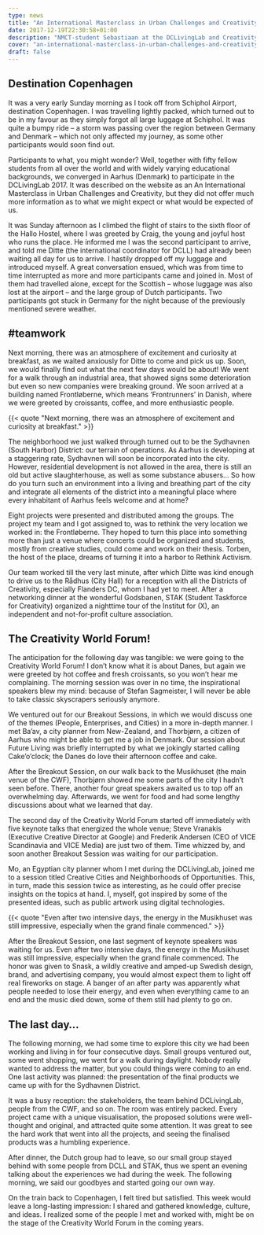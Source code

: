 ```yaml
---
type: news
title: "An International Masterclass in Urban Challenges and Creativity"
date: 2017-12-19T22:30:58+01:00
description: "NMCT-student Sebastiaan at the DCLivingLab and Creativity World Forum 2017 in Copenhagen!"
cover: "an-international-masterclass-in-urban-challenges-and-creativity.jpg"
draft: false
---
```


## Destination Copenhagen
It was a very early Sunday morning as I took off from Schiphol Airport, destination Copenhagen. I was travelling lightly packed, which turned out to be in my favour as they simply forgot all large luggage at Schiphol. It was quite a bumpy ride – a storm was passing over the region between Germany and Denmark – which not only affected my journey, as some other participants would soon find out.

Participants to what, you might wonder? Well, together with fifty fellow students from all over the world and with widely varying educational backgrounds, we converged in Aarhus (Denmark) to participate in the DCLivingLab 2017. It was described on the website as an An International Masterclass in Urban Challenges and Creativity, but they did not offer much more information as to what we might expect or what would be expected of us.

It was Sunday afternoon as I climbed the flight of stairs to the sixth floor of the Hallo Hostel, where I was greeted by Craig, the young and joyful host who runs the place. He informed me I was the second participant to arrive, and told me Ditte (the international coordinator for DCLL) had already been waiting all day for us to arrive. I hastily dropped off my luggage and introduced myself. A great conversation ensued, which was from time to time interrupted as more and more participants came and joined in. Most of them had travelled alone, except for the Scottish – whose luggage was also lost at the airport – and the large group of Dutch participants. Two participants got stuck in Germany for the night because of the previously mentioned severe weather.

## #teamwork
Next morning, there was an atmosphere of excitement and curiosity at breakfast, as we waited anxiously for Ditte to come and pick us up. Soon, we would finally find out what the next few days would be about! We went for a walk through an industrial area, that showed signs some deterioration but even so new companies were breaking ground. We soon arrived at a building named Frontløberne, which means ‘Frontrunners’ in Danish, where we were greeted by croissants, coffee, and more enthusiastic people.

{{< quote "Next morning, there was an atmosphere of excitement and curiosity at breakfast." >}}

The neighborhood we just walked through turned out to be the Sydhavnen (South Harbor) District: our terrain of operations. As Aarhus is developing at a staggering rate, Sydhavnen will soon be incorporated into the city. However, residential development is not allowed in the area, there is still an old but active slaughterhouse, as well as some substance abusers… So how do you turn such an environment into a living and breathing part of the city and integrate all elements of the district into a meaningful place where every inhabitant of Aarhus feels welcome and at home?

Eight projects were presented and distributed among the groups. The project my team and I got assigned to, was to rethink the very location we worked in: the Frontløberne. They hoped to turn this place into something more than just a venue where concerts could be organized and students, mostly from creative studies, could come and work on their thesis. Torben, the host of the place, dreams of turning it into a harbor to Rethink Activism.

Our team worked till the very last minute, after which Ditte was kind enough to drive us to the Rådhus (City Hall) for a reception with all the Districts of Creativity, especially Flanders DC, whom I had yet to meet. After a networking dinner at the wonderful Godsbanen, STAK (Student Taskforce for Creativity) organized a nighttime tour of the Institut for (X), an independent and not-for-profit culture association.

## The Creativity World Forum!
The anticipation for the following day was tangible: we were going to the Creativity World Forum! I don’t know what it is about Danes, but again we were greeted by hot coffee and fresh croissants, so you won’t hear me complaining. The morning session was over in no time, the inspirational speakers blew my mind: because of Stefan Sagmeister, I will never be able to take classic skyscrapers seriously anymore.

We ventured out for our Breakout Sessions, in which we would discuss one of the themes (People, Enterprises, and Cities) in a more in-depth manner. I met Ba’av, a city planner from New-Zealand, and Thorbjørn, a citizen of Aarhus who might be able to get me a job in Denmark. Our session about Future Living was briefly interrupted by what we jokingly started calling Cake’o’clock; the Danes do love their afternoon coffee and cake.

After the Breakout Session, on our walk back to the Musikhuset (the main venue of the CWF), Thorbjørn showed me some parts of the city I hadn’t seen before. There, another four great speakers awaited us to top off an overwhelming day. Afterwards, we went for food and had some lengthy discussions about what we learned that day.

The second day of the Creativity World Forum started off immediately with five keynote talks that energized the whole venue; Steve Vranakis (Executive Creative Director at Google) and Frederik Andersen (CEO of VICE Scandinavia and VICE Media) are just two of them. Time whizzed by, and soon another Breakout Session was waiting for our participation.

Mo, an Egyptian city planner whom I met during the DCLivingLab, joined me to a session titled Creative Cities and Neighborhoods of Opportunities. This, in turn, made this session twice as interesting, as he could offer precise insights on the topics at hand. I, myself, got inspired by some of the presented ideas, such as public artwork using digital technologies.

{{< quote "Even after two intensive days, the energy in the Musikhuset was still impressive, especially when the grand finale commenced." >}}

After the Breakout Session, one last segment of keynote speakers was waiting for us. Even after two intensive days, the energy in the Musikhuset was still impressive, especially when the grand finale commenced. The honor was given to Snask, a wildly creative and amped-up Swedish design, brand, and advertising company, you would almost expect them to light off real fireworks on stage. A banger of an after party was apparently what people needed to lose their energy, and even when everything came to an end and the music died down, some of them still had plenty to go on.

## The last day…
The following morning, we had some time to explore this city we had been working and living in for four consecutive days. Small groups ventured out, some went shopping, we went for a walk during daylight. Nobody really wanted to address the matter, but you could things were coming to an end. One last activity was planned: the presentation of the final products we came up with for the Sydhavnen District.

It was a busy reception: the stakeholders, the team behind DCLivingLab, people from the CWF, and so on. The room was entirely packed. Every project came with a unique visualisation, the proposed solutions were well-thought and original, and attracted quite some attention. It was great to see the hard work that went into all the projects, and seeing the finalised products was a humbling experience.

After dinner, the Dutch group had to leave, so our small group stayed behind with some people from DCLL and STAK, thus we spent an evening talking about the experiences we had during the week. The following morning, we said our goodbyes and started going our own way.

On the train back to Copenhagen, I felt tired but satisfied. This week would leave a long-lasting impression: I shared and gathered knowledge, culture, and ideas. I realized some of the people I met and worked with, might be on the stage of the Creativity World Forum in the coming years.
